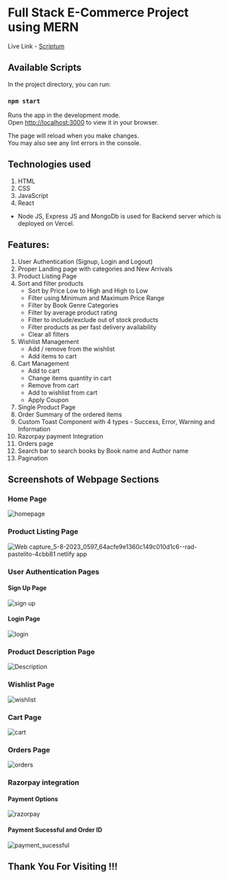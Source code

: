 # Full Stack E-Commerce Project using MERN

Live Link - [Scriptum](https://64acfe9e1360c149c010d1c6--rad-pastelito-4cbb81.netlify.app/)

## Available Scripts

In the project directory, you can run:

### `npm start`

Runs the app in the development mode.\
Open [http://localhost:3000](http://localhost:3000) to view it in your browser.

The page will reload when you make changes.\
You may also see any lint errors in the console.

## Technologies used 
1. HTML
2. CSS
3. JavaScript
4. React

- Node JS, Express JS and MongoDb is used for Backend server which is deployed on Vercel.

## Features:
1. User Authentication (Signup, Login and Logout)
2. Proper Landing page with categories and New Arrivals
3. Product Listing Page
4. Sort and filter products
   - Sort by Price Low to High and High to Low
   - Filter using Minimum and Maximum Price Range
   - Filter by Book Genre Categories
   - Filter by average product rating
   - Filter to include/exclude out of stock products
   - Filter products as per fast delivery availability
   - Clear all filters
5. Wishlist Management 
   - Add / remove from the wishlist
   - Add items to cart
6. Cart Management 
   - Add to cart 
   - Change items quantity in cart 
   - Remove from cart
   - Add to wishlist from cart
   - Apply Coupon
7. Single Product Page
8. Order Summary of the ordered items
9. Custom Toast Component with 4 types - Success, Error, Warning and Information
10. Razorpay payment Integration
11. Orders page
12. Search bar to search books by Book name and Author name
13. Pagination 


## Screenshots of Webpage Sections

### Home Page
![homepage](https://github.com/deepak814795/Bookstore_e-commerce/assets/91387970/b0dd453b-3540-41e7-951b-215866fa3dfd)


### Product Listing Page
![Web capture_5-8-2023_0597_64acfe9e1360c149c010d1c6--rad-pastelito-4cbb81 netlify app](https://github.com/deepak814795/Bookstore_e-commerce/assets/91387970/ec6eb196-ac08-45ca-b1c4-5f54d890f1bf)


### User Authentication Pages
#### Sign Up Page
![sign up](https://github.com/deepak814795/Bookstore_e-commerce/assets/91387970/81886c23-231c-414d-9d88-a6d79343dae5)

#### Login Page
![login](https://github.com/deepak814795/Bookstore_e-commerce/assets/91387970/d5f70c71-4d94-4fa2-87a4-a275e8d7cc64)

### Product Description Page
![Description](https://github.com/deepak814795/Bookstore_e-commerce/assets/91387970/03ad549f-c4b6-46b0-8911-89e4b4ad91d3)


### Wishlist Page
![wishlist](https://github.com/deepak814795/Bookstore_e-commerce/assets/91387970/fd08a18d-287a-4a39-bcb5-f3acd876edc4)


### Cart Page
![cart](https://github.com/deepak814795/Bookstore_e-commerce/assets/91387970/da8beb56-de90-43c4-88dc-24c182dc5160)

### Orders Page
![orders](https://github.com/deepak814795/Bookstore_e-commerce/assets/91387970/f51d7bbf-87ef-43f2-9de8-bc7573482f6c)

### Razorpay integration
#### Payment Options
![razorpay](https://github.com/deepak814795/Bookstore_e-commerce/assets/91387970/0e558070-e976-4874-88d9-6b90ef773b52)
#### Payment Sucessful and Order ID
![payment_sucessful](https://github.com/deepak814795/Bookstore_e-commerce/assets/91387970/2895cf59-4bc4-4beb-9b85-27c7581426ae)

## Thank You For Visiting !!!



